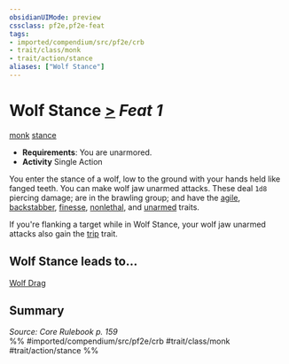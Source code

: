 ```yaml
---
obsidianUIMode: preview
cssclass: pf2e,pf2e-feat
tags:
- imported/compendium/src/pf2e/crb
- trait/class/monk
- trait/action/stance
aliases: ["Wolf Stance"]
---
```

# Wolf Stance  [>](chapter-9-playing-the-game.md#Actions "Single Action") *Feat 1*  
[monk](rules/traits/monk.md)  [stance](stance.md)  

- **Requirements**: You are unarmored.
- **Activity** Single Action

You enter the stance of a wolf, low to the ground with your hands held like fanged teeth. You can make wolf jaw unarmed attacks. These deal `1d8` piercing damage; are in the brawling group; and have the [agile](agile.md), [backstabber](backstabber.md), [finesse](finesse.md), [nonlethal](nonlethal.md), and [unarmed](unarmed.md) traits.

If you're flanking a target while in Wolf Stance, your wolf jaw unarmed attacks also gain the [trip](rules/traits/trip.md) trait.

## Wolf Stance leads to...

[Wolf Drag](wolf-drag.md)

## Summary

*Source: Core Rulebook p. 159*  
%% #imported/compendium/src/pf2e/crb #trait/class/monk #trait/action/stance %%